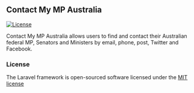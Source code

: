 ## Contact My MP Australia

 [![License](https://poser.pugx.org/laravel/framework/license.png)](https://packagist.org/packages/laravel/framework) 

Contact My MP Australia allows users to find and contact their Australian federal MP, Senators and Ministers by email, phone, post, Twitter and Facebook. 

### License

The Laravel framework is open-sourced software licensed under the [MIT license](http://opensource.org/licenses/MIT)
